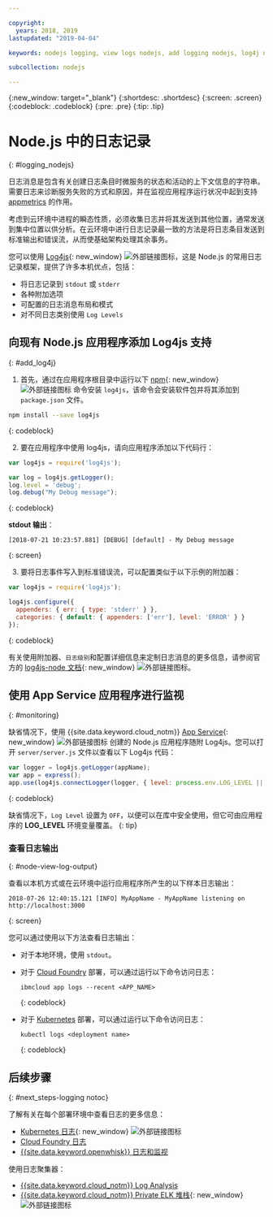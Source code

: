 ```yaml
---

copyright:
  years: 2018, 2019
lastupdated: "2019-04-04"

keywords: nodejs logging, view logs nodejs, add logging nodejs, log4j nodejs, stdout nodejs, nodejs log, output nodejs, nodejs logger

subcollection: nodejs

---
```


{:new_window: target="_blank"}
{:shortdesc: .shortdesc}
{:screen: .screen}
{:codeblock: .codeblock}
{:pre: .pre}
{:tip: .tip}

# Node.js 中的日志记录
{: #logging_nodejs}

日志消息是包含有关创建日志条目时微服务的状态和活动的上下文信息的字符串。需要日志来诊断服务失败的方式和原因，并在监视应用程序运行状况中起到支持 [appmetrics](/docs/node?topic=nodejs-metrics) 的作用。

考虑到云环境中进程的瞬态性质，必须收集日志并将其发送到其他位置，通常发送到集中位置以供分析。在云环境中进行日志记录最一致的方法是将日志条目发送到标准输出和错误流，从而使基础架构处理其余事务。

您可以使用 [Log4js](https://github.com/log4js-node/log4js-node){: new_window} ![外部链接图标](../icons/launch-glyph.svg "外部链接图标")，这是 Node.js 的常用日志记录框架，提供了许多本机优点，包括： 
* 将日志记录到 `stdout` 或 `stderr`
* 各种附加选项
* 可配置的日志消息布局和模式
* 对不同日志类别使用 `Log Levels`

## 向现有 Node.js 应用程序添加 Log4js 支持
{: #add_log4j}

1. 首先，通过在应用程序根目录中运行以下 [npm](https://nodejs.org/){: new_window} ![外部链接图标](../icons/launch-glyph.svg "外部链接图标") 命令安装 `log4js`，该命令会安装软件包并将其添加到 `package.json` 文件。
  ```bash
  npm install --save log4js
  ```
  {: codeblock}

2. 要在应用程序中使用 log4js，请向应用程序添加以下代码行：
  ```js
  var log4js = require('log4js');
  
  var log = log4js.getLogger();
  log.level = 'debug';
  log.debug("My Debug message");
  ```
  {: codeblock}

  **stdout 输出**：
  ```
  [2018-07-21 10:23:57.881] [DEBUG] [default] - My Debug message
  ```
  {: screen}

3. 要将日志事件写入到标准错误流，可以配置类似于以下示例的附加器：
  ```js
  var log4js = require('log4js');
  
  log4js.configure({
    appenders: { err: { type: 'stderr' } },
    categories: { default: { appenders: ['err'], level: 'ERROR' } }
  });
  ```
  {: codeblock}

  有关使用附加器、`日志级别`和配置详细信息来定制日志消息的更多信息，请参阅官方的 [log4js-node 文档](https://log4js-node.github.io/log4js-node/){: new_window} ![外部链接图标](../icons/launch-glyph.svg "外部链接图标")。

## 使用 App Service 应用程序进行监视
{: #monitoring}

缺省情况下，使用 {{site.data.keyword.cloud_notm}} [App Service](https://cloud.ibm.com/developer/appservice/dashboard){: new_window} ![外部链接图标](../icons/launch-glyph.svg "外部链接图标") 创建的 Node.js 应用程序随附 Log4js。您可以打开 `server/server.js` 文件以查看以下 Log4js 代码：
```js
var logger = log4js.getLogger(appName);
var app = express();
app.use(log4js.connectLogger(logger, { level: process.env.LOG_LEVEL || 'info' }));
```
{: codeblock}

缺省情况下，`Log Level` 设置为 `OFF`，以便可以在库中安全使用，但它可由应用程序的 **LOG_LEVEL** 环境变量覆盖。
{: tip}

### 查看日志输出
{: #node-view-log-output}

查看以本机方式或在云环境中运行应用程序所产生的以下样本日志输出：
```
2018-07-26 12:40:15.121 [INFO] MyAppName - MyAppName listening on http://localhost:3000
```
{: screen}

您可以通过使用以下方法查看日志输出：
* 对于本地环境，使用 `stdout`。
* 对于 [Cloud Foundry](/docs/services/CloudLogAnalysis/cfapps/logging_cf_apps.html) 部署，可以通过运行以下命令访问日志：
  ```
  ibmcloud app logs --recent <APP_NAME>
  ```
  {: codeblock}

* 对于 [Kubernetes](https://kubernetes.io/docs/concepts/cluster-administration/logging/) 部署，可以通过运行以下命令访问日志：
  ```
  kubectl logs <deployment name>
  ```
  {: codeblock}

## 后续步骤
{: #next_steps-logging notoc}

了解有关在每个部署环境中查看日志的更多信息：
* [Kubernetes 日志](https://kubernetes.io/docs/concepts/cluster-administration/logging/){: new_window} ![外部链接图标](../icons/launch-glyph.svg "外部链接图标")
* [Cloud Foundry 日志](/docs/services/CloudLogAnalysis/cfapps?topic=cloudloganalysis-logging_cf_apps#logging_cf_apps)
* [{{site.data.keyword.openwhisk}} 日志和监视](/docs/openwhisk?topic=cloud-functions-openwhisk_logs#openwhisk_logs)

使用日志聚集器：
* [{{site.data.keyword.cloud_notm}} Log Analysis](/docs/services/CloudLogAnalysis?topic=cloudloganalysis-log_analysis_ov#log_analysis_ov)
* [{{site.data.keyword.cloud_notm}} Private ELK 堆栈](https://www.ibm.com/support/knowledgecenter/en/SSBS6K_2.1.0.2/manage_metrics/logging_elk.html){: new_window} ![外部链接图标](../icons/launch-glyph.svg "外部链接图标")
